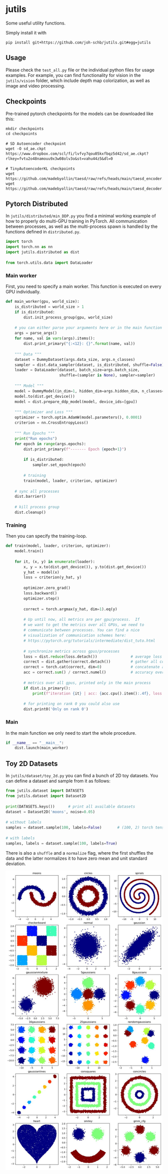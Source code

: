 # jutils

Some useful utility functions.

Simply install it with

```
pip install git+https://github.com/joh-schb/jutils.git#egg=jutils
```

## Usage

Please check the `test_all.py` file or the individual python files for usage examples. For example, you
can find functionality for vision in the `jutils/vision` folder, which include depth map colorization,
as well as image and video processing.


## Checkpoints

Pre-trained pytorch checkpoints for the models can be downloaded like this:

```
mkdir checkpoints
cd checkpoints

# SD Autoencoder checkpoint
wget -O sd_ae.ckpt https://www.dropbox.com/scl/fi/lvfvy7qou05kxfbqz5d42/sd_ae.ckpt?rlkey=fvtu2o48namouu9x3w08olv3o&st=vahu44z5&dl=0

# TinyAutoencoderKL checkpoints
wget https://github.com/madebyollin/taesd/raw/refs/heads/main/taesd_encoder.pth
wget https://github.com/madebyollin/taesd/raw/refs/heads/main/taesd_decoder.pth
```


## Pytorch Distributed

In `jutils/distributed/min_DDP.py` you find a minimal working example of how to properly do multi-GPU training in PyTorch. All communication between processes, as well as the multi-process spawn is handled by the functions defined in `distributed.py`.

```python
import torch
import torch.nn as nn
import jutils.distributed as dist

from torch.utils.data import DataLoader
```

### Main worker
First, you need to specify a main worker. This function is executed on every GPU individually.

```python
def main_worker(gpu, world_size):
    is_distributed = world_size > 1
    if is_distributed:
        dist.init_process_group(gpu, world_size)
    
    # you can either parse your arguments here or in the main function
    args = parse_args()
    for name, val in vars(args).items():
        dist.print_primary("{:<12}: {}".format(name, val))

    """ Data """
    dataset = DummyDataset(args.data_size, args.n_classes)
    sampler = dist.data_sampler(dataset, is_distributed, shuffle=False)
    loader = DataLoader(dataset, batch_size=args.batch_size,
                        shuffle=(sampler is None), sampler=sampler)

    """ Model """
    model = DummyModel(in_dim=1, hidden_dim=args.hidden_dim, n_classes=args.n_classes)
    model.to(dist.get_device())
    model = dist.prepare_ddp_model(model, device_ids=[gpu])

    """ Optimizer and Loss """
    optimizer = torch.optim.AdamW(model.parameters(), 0.0001)
    criterion = nn.CrossEntropyLoss()

    """ Run Epochs """
    print("Run epochs")
    for epoch in range(args.epochs):
        dist.print_primary(f"------- Epoch {epoch+1}")
        
        if is_distributed:
            sampler.set_epoch(epoch)

        # training
        train(model, loader, criterion, optimizer)

    # sync all processes
    dist.barrier()

    # kill process group
    dist.cleanup()
```

### Training
Then you can specify the training-loop.

```python
def train(model, loader, criterion, optimizer):
    model.train()

    for it, (x, y) in enumerate(loader):
        x, y = x.to(dist.get_device()), y.to(dist.get_device())
        y_hat = model(x)
        loss = criterion(y_hat, y)

        optimizer.zero_grad()
        loss.backward()
        optimizer.step()

        correct = torch.argmax(y_hat, dim=1).eq(y)

        # Up until now, all metrics are per gpu/process.  If
        # we want to get the metrics over all GPUs, we need to
        # communicate between processes. You can find a nice
        # visualization of communication schemes here:
        # https://pytorch.org/tutorials/intermediate/dist_tuto.html
        
        # synchronize metrics across gpus/processes
        loss = dist.reduce(loss.detach())               # average loss
        correct = dist.gather(correct.detach())         # gather all correct predictions
        correct = torch.cat(correct, dim=0)             # concatenate all correct predictions
        acc = correct.sum() / correct.numel()           # accuracy over all gpus/processes

        # metrics over all gpus, printed only in the main process
        if dist.is_primary():
            print(f"iteration {it} | acc: {acc.cpu().item():.4f}, loss: {loss.cpu().item():.4f}")

        # for printing on rank 0 you could also use
        dist.print0('Only on rank 0')
```

### Main
In the main function we only need to start the whole procedure.

```python
if __name__ == "__main__":
    dist.launch(main_worker)
```


## Toy 2D Datasets

In `jutils/dataset/toy_2d.py` you can find a bunch of 2D toy datasets. You can define a dataset and sample from it as follows:

```py
from jutils.dataset import DATASETS
from jutils.dataset import Dataset2D

print(DATASETS.keys())      # print all available datasets
dataset = Dataset2D('moons', noise=0.05)

# without labels
samples = dataset.sample(100, labels=False)       # (100, 2) torch tensor

# with labels
samples, labels = dataset.sample(100, labels=True)
```

There is also a `shuffle` and a `normalize` flag, where the first shuffles the data and the latter normalizes it to have zero mean and unit standard deviation.

![2D Datasets](assets/datasets_2d.jpg)
